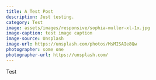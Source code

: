 ```yaml
---
title: A Test Post
description: Just testing.
category: Test
image: assets/images/responsive/sophia-muller-xl-1x.jpg
image-caption: test image caption
image-source: Unsplash
image-url: https://unsplash.com/photos/MsMISAIe8Qw
photographer: some one
photographer-url: https://unsplash.com/
---
```


Test